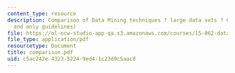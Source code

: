 ```yaml
---
content_type: resource
description: Comparison of Data Mining techniques ? large data sets ? Guidelines (?
  and only guidelines)
file: https://ol-ocw-studio-app-qa.s3.amazonaws.com/courses/15-062-data-mining-spring-2003/c5ac242e432352249ed41c23d9c5aacd_comparison.pdf
file_type: application/pdf
resourcetype: Document
title: comparison.pdf
uid: c5ac242e-4323-5224-9ed4-1c23d9c5aacd
---
```

